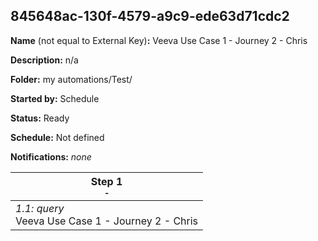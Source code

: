 ## 845648ac-130f-4579-a9c9-ede63d71cdc2

**Name** (not equal to External Key)**:** Veeva Use Case 1 - Journey 2 - Chris

**Description:** n/a

**Folder:** my automations/Test/

**Started by:** Schedule

**Status:** Ready

**Schedule:** Not defined

**Notifications:** _none_


| Step 1<br>_<small>-</small>_ |
| --- |
| _1.1: query_<br>Veeva Use Case 1 - Journey 2 - Chris |
